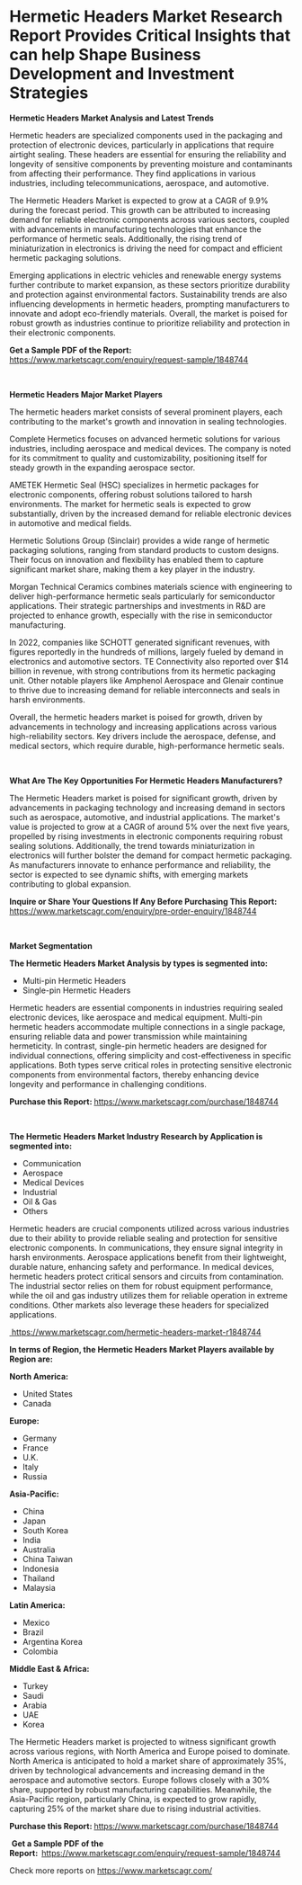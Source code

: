 <p><h1>Hermetic Headers Market Research Report Provides Critical Insights that can help Shape Business Development and Investment Strategies</h1></p><p><strong>Hermetic Headers Market Analysis and Latest Trends</strong></p>
<p><p>Hermetic headers are specialized components used in the packaging and protection of electronic devices, particularly in applications that require airtight sealing. These headers are essential for ensuring the reliability and longevity of sensitive components by preventing moisture and contaminants from affecting their performance. They find applications in various industries, including telecommunications, aerospace, and automotive. </p><p>The Hermetic Headers Market is expected to grow at a CAGR of 9.9% during the forecast period. This growth can be attributed to increasing demand for reliable electronic components across various sectors, coupled with advancements in manufacturing technologies that enhance the performance of hermetic seals. Additionally, the rising trend of miniaturization in electronics is driving the need for compact and efficient hermetic packaging solutions. </p><p>Emerging applications in electric vehicles and renewable energy systems further contribute to market expansion, as these sectors prioritize durability and protection against environmental factors. Sustainability trends are also influencing developments in hermetic headers, prompting manufacturers to innovate and adopt eco-friendly materials. Overall, the market is poised for robust growth as industries continue to prioritize reliability and protection in their electronic components.</p></p>
<p><strong>Get a Sample PDF of the Report:&nbsp;</strong> <a href="https://www.marketscagr.com/enquiry/request-sample/1848744?utm_campaign=2959&utm_medium=2&utm_source=Github&utm_content=ia&utm_term=06042025&utm_id=hermetic-headers">https://www.marketscagr.com/enquiry/request-sample/1848744</a></p>
<p>&nbsp;</p>
<p><strong>Hermetic Headers Major Market Players</strong></p>
<p><p>The hermetic headers market consists of several prominent players, each contributing to the market's growth and innovation in sealing technologies. </p><p>Complete Hermetics focuses on advanced hermetic solutions for various industries, including aerospace and medical devices. The company is noted for its commitment to quality and customizability, positioning itself for steady growth in the expanding aerospace sector.</p><p>AMETEK Hermetic Seal (HSC) specializes in hermetic packages for electronic components, offering robust solutions tailored to harsh environments. The market for hermetic seals is expected to grow substantially, driven by the increased demand for reliable electronic devices in automotive and medical fields.</p><p>Hermetic Solutions Group (Sinclair) provides a wide range of hermetic packaging solutions, ranging from standard products to custom designs. Their focus on innovation and flexibility has enabled them to capture significant market share, making them a key player in the industry.</p><p>Morgan Technical Ceramics combines materials science with engineering to deliver high-performance hermetic seals particularly for semiconductor applications. Their strategic partnerships and investments in R&D are projected to enhance growth, especially with the rise in semiconductor manufacturing.</p><p>In 2022, companies like SCHOTT generated significant revenues, with figures reportedly in the hundreds of millions, largely fueled by demand in electronics and automotive sectors. TE Connectivity also reported over $14 billion in revenue, with strong contributions from its hermetic packaging unit. Other notable players like Amphenol Aerospace and Glenair continue to thrive due to increasing demand for reliable interconnects and seals in harsh environments.</p><p>Overall, the hermetic headers market is poised for growth, driven by advancements in technology and increasing applications across various high-reliability sectors. Key drivers include the aerospace, defense, and medical sectors, which require durable, high-performance hermetic seals.</p></p>
<p>&nbsp;</p>
<p><strong>What Are The Key Opportunities For Hermetic Headers Manufacturers?</strong></p>
<p><p>The Hermetic Headers market is poised for significant growth, driven by advancements in packaging technology and increasing demand in sectors such as aerospace, automotive, and industrial applications. The market's value is projected to grow at a CAGR of around 5% over the next five years, propelled by rising investments in electronic components requiring robust sealing solutions. Additionally, the trend towards miniaturization in electronics will further bolster the demand for compact hermetic packaging. As manufacturers innovate to enhance performance and reliability, the sector is expected to see dynamic shifts, with emerging markets contributing to global expansion.</p></p>
<p><strong>Inquire or Share Your Questions If Any Before Purchasing This Report:</strong> <a href="https://www.marketscagr.com/enquiry/pre-order-enquiry/1848744?utm_campaign=2959&utm_medium=2&utm_source=Github&utm_content=ia&utm_term=06042025&utm_id=hermetic-headers">https://www.marketscagr.com/enquiry/pre-order-enquiry/1848744</a></p>
<p>&nbsp;</p>
<p><strong>Market Segmentation</strong></p>
<p><strong>The Hermetic Headers Market Analysis by types is segmented into:</strong></p>
<p><ul><li>Multi-pin Hermetic Headers</li><li>Single-pin Hermetic Headers</li></ul></p>
<p><p>Hermetic headers are essential components in industries requiring sealed electronic devices, like aerospace and medical equipment. Multi-pin hermetic headers accommodate multiple connections in a single package, ensuring reliable data and power transmission while maintaining hermeticity. In contrast, single-pin hermetic headers are designed for individual connections, offering simplicity and cost-effectiveness in specific applications. Both types serve critical roles in protecting sensitive electronic components from environmental factors, thereby enhancing device longevity and performance in challenging conditions.</p></p>
<p><strong>Purchase this Report:&nbsp;</strong><a href="https://www.marketscagr.com/purchase/1848744?utm_campaign=2959&utm_medium=2&utm_source=Github&utm_content=ia&utm_term=06042025&utm_id=hermetic-headers">https://www.marketscagr.com/purchase/1848744</a></p>
<p>&nbsp;</p>
<p><strong>The Hermetic Headers Market Industry Research by Application is segmented into:</strong></p>
<p><ul><li>Communication</li><li>Aerospace</li><li>Medical Devices</li><li>Industrial</li><li>Oil & Gas</li><li>Others</li></ul></p>
<p><p>Hermetic headers are crucial components utilized across various industries due to their ability to provide reliable sealing and protection for sensitive electronic components. In communications, they ensure signal integrity in harsh environments. Aerospace applications benefit from their lightweight, durable nature, enhancing safety and performance. In medical devices, hermetic headers protect critical sensors and circuits from contamination. The industrial sector relies on them for robust equipment performance, while the oil and gas industry utilizes them for reliable operation in extreme conditions. Other markets also leverage these headers for specialized applications.</p></p>
<p><a href="https://www.marketscagr.com/hermetic-headers-market-r1848744?utm_campaign=2959&utm_medium=2&utm_source=Github&utm_content=ia&utm_term=06042025&utm_id=hermetic-headers">&nbsp;https://www.marketscagr.com/hermetic-headers-market-r1848744</a></p>
<p><strong>In terms of Region, the Hermetic Headers Market Players available by Region are:</strong></p>
<p>
    <p> <strong> North America: </strong>
        <ul>
            <li>United States</li>
            <li>Canada</li>
        </ul>
        </p> 
    <p> <strong> Europe: </strong>
        <ul>
            <li>Germany</li>
            <li>France</li>
            <li>U.K.</li>
            <li>Italy</li>
            <li>Russia</li>
        </ul>
        </p> 
    <p> <strong> Asia-Pacific: </strong>
        <ul>
            <li>China</li>
            <li>Japan</li>
            <li>South Korea</li>
            <li>India</li>
            <li>Australia</li>
            <li>China Taiwan</li>
            <li>Indonesia</li>
            <li>Thailand</li>
            <li>Malaysia</li>
        </ul>
        </p> 
    <p> <strong> Latin America: </strong>
        <ul>
            <li>Mexico</li>
            <li>Brazil</li>
            <li>Argentina Korea</li>
            <li>Colombia</li>
        </ul>
        </p> 
    <p> <strong> Middle East & Africa: </strong>
        <ul>
            <li>Turkey</li>
            <li>Saudi</li>
            <li>Arabia</li>
            <li>UAE</li>
            <li>Korea</li>
        </ul>
    </p>
    </p>
<p><p>The Hermetic Headers market is projected to witness significant growth across various regions, with North America and Europe poised to dominate. North America is anticipated to hold a market share of approximately 35%, driven by technological advancements and increasing demand in the aerospace and automotive sectors. Europe follows closely with a 30% share, supported by robust manufacturing capabilities. Meanwhile, the Asia-Pacific region, particularly China, is expected to grow rapidly, capturing 25% of the market share due to rising industrial activities.</p></p>
<p><strong>Purchase this Report: </strong><a href="https://www.marketscagr.com/purchase/1848744?utm_campaign=2959&utm_medium=2&utm_source=Github&utm_content=ia&utm_term=06042025&utm_id=hermetic-headers">https://www.marketscagr.com/purchase/1848744</a></p>
<p>&nbsp;<strong>Get a Sample PDF of the Report:&nbsp;&nbsp;</strong><a href="https://www.marketscagr.com/enquiry/request-sample/1848744?utm_campaign=2959&utm_medium=2&utm_source=Github&utm_content=ia&utm_term=06042025&utm_id=hermetic-headers">https://www.marketscagr.com/enquiry/request-sample/1848744</a></p>
<p><strong></strong></p>
<p>Check more reports on <a href="https://www.marketscagr.com/?utm_campaign=2959&utm_medium=2&utm_source=Github&utm_content=ia&utm_term=06042025&utm_id=hermetic-headers">https://www.marketscagr.com/</a></p>